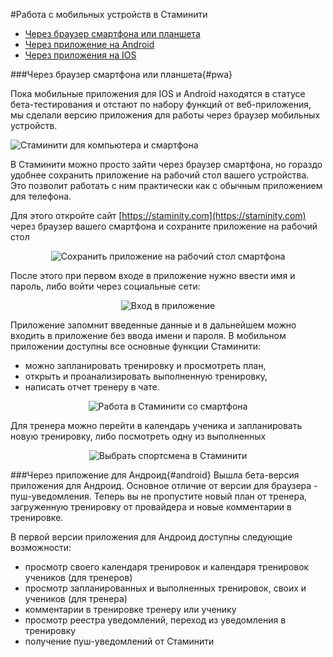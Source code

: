 #Работа с мобильных устройств в Стаминити

* [Через браузер смартфона или планшета](#pwa)
* [Через приложение на Android](#android)
* [Через приложения на IOS](#ios) 

###Через браузер смартфона или планшета{#pwa}

Пока мобильные приложения для IOS и Android находятся в статусе бета-тестирования и отстают по набору функций от веб-приложения, мы сделали версию приложения для работы через браузер мобильных устройств.

![Стаминити для компьютера и смартфона](http://content.staminity.com/assets/images/mobile-pwa/Desktop-and-mobile2.png)

В Стаминити можно просто зайти через браузер смартфона, но гораздо удобнее сохранить приложение на рабочий стол вашего устройства. Это позволит работать с ним практически как с обычным приложением для телефона.

Для этого откройте сайт [https://staminity.com](https://staminity.com) через браузер вашего смартфона и сохраните приложение на рабочий стол

<p style="text-align:center"><img src="http://content.staminity.com/assets/images/mobile-pwa/save-to-desktop.gif" alt="Сохранить приложение на рабочий стол смартфона"/></p>

После этого при первом входе в приложение нужно ввести имя и пароль, либо войти через социальные сети:

<p style="text-align:center"><img src="http://content.staminity.com/assets/images/mobile-pwa/signin-pwa.gif" alt="Вход в приложение"/></p>

Приложение запомнит введенные данные и в дальнейшем можно входить в приложение без ввода имени и пароля. 
В мобильном приложении доступны все основные функции Стаминити:
* можно запланировать тренировку и просмотреть план, 
* открыть и проанализировать выполненную тренировку,
* написать отчет тренеру в чате.

<p style="text-align:center"><img src="http://content.staminity.com/assets/images/mobile-pwa/signin-and-analyze.gif" alt="Работа в Стаминити со смартфона"/></p>

Для тренера можно перейти в календарь ученика и запланировать новую тренировку, либо посмотреть одну из выполненных


<p style="text-align:center"><img src="http://content.staminity.com/assets/images/mobile-pwa/select-coach.gif" alt="Выбрать спортсмена в Стаминити"/></p>


###Через приложение для Андроид{#android}
Вышла бета-версия приложения для Андроид.
Основное отличие от версии для браузера - пуш-уведомления. Теперь вы не пропустите новый план от тренера, загруженную тренировку от провайдера и новые комментарии в тренировке.

В первой версии приложения для Андроид доступны следующие возможности:
* просмотр своего календаря тренировок и календаря тренировок учеников (для тренеров)
* просмотр запланированных и выполненных тренировок, своих и учеников (для тренера)
* комментарии в тренировке тренеру или ученику
* просмотр реестра уведомлений, переход из уведомления в тренировку
* получение пуш-уведомлений от Стаминити


